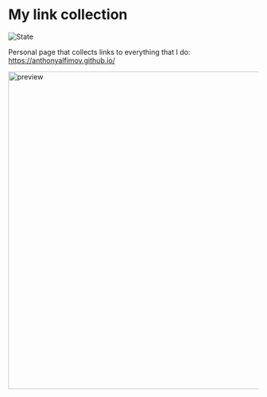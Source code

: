# My link collection

![State](https://img.shields.io/github/deployments/anthonyalfimov/anthonyalfimov.github.io/github-pages?logo=github)

Personal page that collects links to everything that I do:
https://anthonyalfimov.github.io/

<img width="640" alt="preview" src="https://user-images.githubusercontent.com/43878921/211583211-a992888c-f1b6-4e15-8453-31c0b7a218d4.png">

